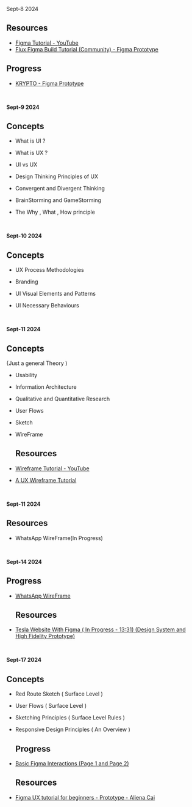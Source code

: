 Sept-8 2024 
## Resources

- [Figma Tutorial - YouTube](https://youtu.be/HZuk6Wkx_Eg?si=MBRfGuU2eRUd7_ds)
- [Flux Figma Build Tutorial (Community) - Figma Prototype](https://bit.ly/figma_tutorial)

## Progress

- [KRYPTO - Figma Prototype](https://www.figma.com/proto/SNuNfl0n75gse2NNTdM6WP/Flux---Figma-Build-Tutorial-(Starter)-(Community)?node-id=0-1&t=1vB1JbSBYuMlGtQ1-1)

<br/>

**Sept-9 2024** 

## Concepts 

- What is UI ?
- What is UX ?
- UI vs UX
- Design Thinking Principles of UX
- Convergent and Divergent Thinking 
- BrainStorming and GameStorming
- The Why , What , How principle  

  <br/>
**Sept-10 2024** 

## Concepts 

- UX Process Methodologies
- Branding
- UI Visual Elements and Patterns
- UI Necessary Behaviours

  <br/>
**Sept-11 2024** 

## Concepts 
{Just a general Theory )
- Usability
- Information Architecture
- Qualitative and Quantitative Research
- User Flows
- Sketch
- WireFrame

  ## Resources

- [Wireframe Tutorial - YouTube](https://youtu.be/x3Yno9VUYBY?si=DxobzZSBhGu85yWu)
- [A UX Wireframe Tutorial ](https://youtu.be/pN92rnO_n5U?si=h1B_DMczqYFtxrO1)

  <br/>
**Sept-11 2024** 

  ## Resources

- WhatsApp WireFrame(In Progress)[](https://www.figma.com/proto/3OmhaZUXraHeHXaYVAhtqG/Whatsapp-WireFrame?node-id=0-1&t=Rz2dNZldVMumVBom-1)

    <br/>
**Sept-14 2024**
  ## Progress
- [WhatsApp WireFrame ](https://www.figma.com/proto/3OmhaZUXraHeHXaYVAhtqG/Whatsapp-WireFrame?node-id=0-1&t=Rz2dNZldVMumVBom-1)

  ## Resources
- [Tesla Website With Figma ( In Progress - 13:31) (Design System and High Fidelity Prototype)](https://youtu.be/XiqitRY3swo?si=BOP6UqrIZmPD0Vhs)
  
  
    <br/>
**Sept-17 2024**
  
  ## Concepts
- Red Route Sketch ( Surface Level )
- User Flows ( Surface Level )
- Sketching Principles ( Surface Level Rules )
- Responsive Design Principles ( An Overview )

  
  ## Progress
- [Basic Figma Interactions (Page 1 and Page 2)](https://www.figma.com/proto/6wwjGzkJl2DOmyfYulIXzy/Basic-Interactions?node-id=0-1&t=iSyt376ksIEB2ZZO-1) </br>

  ## Resources
- [Figma UX tutorial for beginners - Prototype - Aliena Cai ](https://youtu.be/v1UKB-0EUhQ?si=NZiXbJVh537i6OVh)
  
